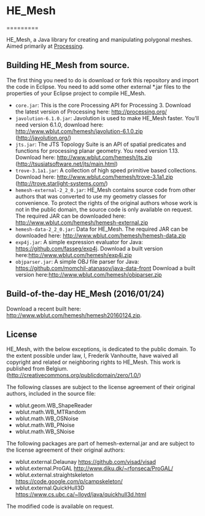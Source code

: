 # HE_Mesh
=========

HE_Mesh, a Java library for creating and manipulating polygonal meshes. Aimed primarily at [Processing](http://processing.org/).

## Building HE_Mesh from source.

The first thing you need to do is download or fork this repository and import the code in Eclipse.
You need to add some other external *.jar files to the properties of your Eclipse project to compile HE_Mesh.

* `core.jar`: This is the core Processing API for Processing 3. Download the latest version of Processing here: http://processing.org/
* `javolution-6.1.0.jar`: Javolution is used to make HE_Mesh faster. You'll need version 6.1.0, download here: http://www.wblut.com/hemesh/javolution-6.1.0.zip (http://javolution.org/)
* `jts.jar`: The JTS Topology Suite is an API of spatial predicates and functions for processing planar geometry. You need version 1.13. Download here: http://www.wblut.com/hemesh/jts.zip (http://tsusiatsoftware.net/jts/main.html)
* `trove-3.1a1.jar`: A collection of high speed primitive based collections. Download here: http://www.wblut.com/hemesh/trove-3.1a1.zip
  (http://trove.starlight-systems.com/)
* `hemesh-external-2_2_0.jar`: HE_Mesh contains source code from other authors that was converted to use my geometry classes for convenience. To protect the rights of the original authors whose work is not in the public domain, the source code is only available on request. The required JAR can be downloaded here: http://www.wblut.com/hemesh/hemesh-external.zip
* `hemesh-data-2_2_0.jar`: Data for HE_Mesh. The required JAR can be downloaded here: http://www.wblut.com/hemesh/hemesh-data.zip
* `exp4j.jar`: A simple expression evaluator for Java: https://github.com/fasseg/exp4j. Download a built version here:http://www.wblut.com/hemesh/exp4j.zip
* `objparser.jar`: A simple OBJ file parser for Java: https://github.com/momchil-atanasov/java-data-front  Download a built version here:http://www.wblut.com/hemesh/objparser.zip

## Build-of-the-day HE_Mesh (2016/01/24)

Download a recent built here: http://www.wblut.com/hemesh/hemesh20160124.zip.

## License

HE_Mesh, with the below exceptions, is dedicated to the public domain. 
To the extent possible under law, I, Frederik Vanhoutte, have waived all copyright and related or neighboring rights to HE_Mesh. This work is published from Belgium.
(http://creativecommons.org/publicdomain/zero/1.0/)

The following classes are subject to the license agreement of their original authors, included in the source file:

* wblut.geom.WB_ShapeReader
* wblut.math.WB_MTRandom
* wblut.math.WB_OSNoise
* wblut.math.WB_PNoise
* wblut.math.WB_SNoise

The following packages are part of hemesh-external.jar and are subject to the license agreement of their original authors:

* wblut.external.Delaunay https://github.com/visad/visad 
* wblut.external.ProGAL http://www.diku.dk/~rfonseca/ProGAL/
* wblut.external.straightskeleton https://code.google.com/p/campskeleton/
* wblut.external.QuickHull3D https://www.cs.ubc.ca/~lloyd/java/quickhull3d.html

The modified code is available on request.
